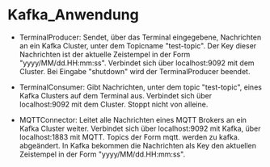 # Kafka_Anwendung

- TerminalProducer:
Sendet, über das Terminal eingegebene, Nachrichten an ein Kafka Cluster, 
unter dem Topicname "test-topic". Der Key dieser Nachrichten ist der 
aktuelle Zeistempel in der Form "yyyy/MM/dd.HH:mm:ss".
Verbindet sich über localhost:9092 mit dem Cluster.
Bei Eingabe "shutdown" wird der TerminalProducer beendet.

- TerminalConsumer:
Gibt Nachrichten, unter dem topic "test-topic", eines Kafka Clusters
auf dem Terminal aus.
Verbindet sich über localhost:9092 mit dem Cluster.
Stoppt nicht von alleine.

- MQTTConnector:
Leitet alle Nachrichten eines MQTT Brokers an ein Kafka Cluster weiter.
Verbindet sich über localhost:9092 mit Kafka, über localhost:1883 mit
MQTT.
Topics der Form mqtt.<name> werden zu kafka.<name> abgeändert.
In Kafka bekommen die Nachrichten als Key den aktuellen Zeistempel
in der Form "yyyy/MM/dd.HH:mm:ss".